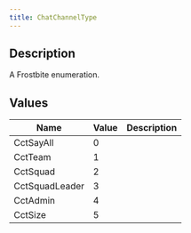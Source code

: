 ```yaml
---
title: ChatChannelType
---
```

## Description

A Frostbite enumeration.

## Values

| Name           | Value | Description |
| -------------- | ----- | ----------- |
| CctSayAll      | 0     |             |
| CctTeam        | 1     |             |
| CctSquad       | 2     |             |
| CctSquadLeader | 3     |             |
| CctAdmin       | 4     |             |
| CctSize        | 5     |             |
